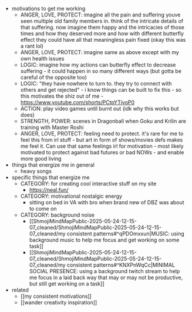   * motivations to get me working
    * ANGER, LOVE, PROTECT: imagine all the pain and suffering youve seen multiple old family members in. think of the intricate details of that suffering. now imagine them happy and the intricacies of those times and how they deserved more and how with different butterfly effect they could have all that meaningless pain fixed (okay this was a rant lol)
    * ANGER, LOVE, PROTECT: imagine same as above except with my own health issues
    * LOGIC: imagine how my actions can butterfly effect to decrease suffering - it could happen in so many different ways (but gotta be careful of the opposite too)
    * LOGIC: "they have nowhere to turn to. they try to connect with others and get rejected" - i know things can be built to fix this - so this motivates the shiz out of me - https://www.youtube.com/shorts/PCtpYTiyoP0
    * ACTION: play video games until burnt out (idk why this works but does)
    * STRENGTH, POWER: scenes in Dragonball when Goku and Krilin are training with Master Roshi
    * ANGER, LOVE, PROTECT: feeling need to protect. it's rare for me to feel this from irl stuff - but art in form of shows/movies defs makes me feel it. Can use that same feelings irl for motivation - most likely motivated to protect against bad futures or bad NOWs - and enable more good living
  * things that energize me in general
    * heavy songs
  * specific things that energize me
    * CATEGORY: for creating cool interactive stuff on my site
      * https://neal.fun/
    * CATEGORY: motivational nostalgic energy
      * sitting on bed in VA with bro when brand new of DBZ was about to come on
    * CATEGORY: background noise
      * [[ShmojiMindMapPublic-2025-05-24-12-15-07_cleaned/ShmojiMindMapPublic-2025-05-24-12-15-07_cleaned/my consistent patterns#^qPDOmxxun|MUSIC: using background music to help me focus and get working on some task]]
      * [[ShmojiMindMapPublic-2025-05-24-12-15-07_cleaned/ShmojiMindMapPublic-2025-05-24-12-15-07_cleaned/my consistent patterns#^KNXPnWqCc|MINIMAL SOCIAL PRESENCE: using a background twitch stream to help me focus in a laid back way that may or may not be productive, but still get working on a task]]
  * related
    * [[my consistent motivations]]
    * [[wander creativity inspiration]]